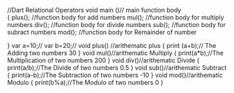 //Dart Relational Operators 
void main ()// main function body  
{
  plus();   //function body for add numbers
  mul();    //function body for multiply numbers
  div();    //function body for divide numbers
  sub();    //function body for subract numbers
  mod();    //function body for Remainder of number
  
}
  var a=10;//
  var b=20;//
void plus()  //arithematic plus
{
  print (a+b);//	The Adding two numbers 30
}
void mul()//arithematic Multiply
{
  print(a*b);//The Multiplication of two numbers 200
}
void div()//arithematic Divide
{
  print(a/b);//The Divide of two numbers 0.5
}
void sub()//arithematic Subtract
{
  print(a-b);//The Subtraction of two numbers -10
}
void mod()//arithematic Modulo
{
  print(b%a);//The Modulo of two numbers 0
}
